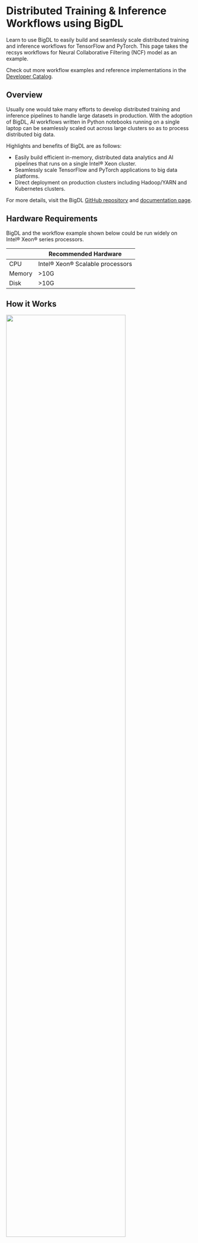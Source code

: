 # Distributed Training & Inference Workflows using BigDL 

Learn to use BigDL to easily build and seamlessly scale distributed training and inference workflows
for TensorFlow and PyTorch. This page takes the recsys workflows for Neural Collaborative Filtering (NCF) model as an example.

Check out more workflow examples and reference implementations in the [Developer Catalog](https://developer.intel.com/aireferenceimplementations).

## Overview
Usually one would take many efforts to develop distributed training and inference pipelines to handle large datasets in production.
With the adoption of BigDL, AI workflows written in Python notebooks running on a single laptop can be seamlessly
scaled out across large clusters so as to process distributed big data.

Highlights and benefits of BigDL are as follows:

- Easily build efficient in-memory, distributed data analytics and AI pipelines that runs on a single Intel® Xeon cluster.
- Seamlessly scale TensorFlow and PyTorch applications to big data platforms.
- Direct deployment on production clusters including Hadoop/YARN and Kubernetes clusters.


For more details, visit the BigDL [GitHub repository](https://github.com/intel-analytics/BigDL/tree/main) and
[documentation page](https://bigdl.readthedocs.io/en/latest/).

## Hardware Requirements

BigDL and the workflow example shown below could be run widely on Intel® Xeon® series processors.

|| Recommended Hardware         |
|---| ---------------------------- |
|CPU| Intel® Xeon® Scalable processors|
|Memory|>10G|
|Disk|>10G|


## How it Works

<img src="./bigdl-workflow.png" width="80%" />

The architecture above illustrates how BigDL can build end-to-end, distributed and in-memory pipelines on Intel® Xeon clusters.

- BigDL supports loading data from various distributed data sources and data formats that are widely used in the big data ecosystem.
- BigDL supports distributed data processing with Spark DataFrame, Ray Dataset and provides APIs for distributed data parallel processing of Python libraries.
- BigDL supports seamlessly scaling many popular deep learning frameworks and includes runtime optimizations on Xeon.

## Get Started

### Download the Workflow Repository
Create a working directory for the workflow and clone the [Main
Repository](https://github.com/intel-analytics/BigDL) repository into your working
directory.

```
mkdir ~/work && cd ~/work
git clone https://github.com/intel-analytics/BigDL.git
cd BigDL
```

### Download the Datasets

This workflow uses the [ml-100k dataset](https://grouplens.org/datasets/movielens/100k/) of [MovieLens](https://movielens.org/), which contains users' ratings for the movies.

```
cd python/orca/tutorial/NCF
wget https://files.grouplens.org/datasets/movielens/ml-100k.zip
unzip ml-100k.zip
```

---

## Run Using Docker
Follow these instructions to set up and run our provided Docker image.
For running on bare metal, see the [bare metal instructions](#run-using-bare-metal)
instructions.

### Set Up Docker Engine
You'll need to install Docker Engine on your development system.
Note that while **Docker Engine** is free to use, **Docker Desktop** may require
you to purchase a license.  See the [Docker Engine Server installation
instructions](https://docs.docker.com/engine/install/#server) for details.

If the Docker image is run on a cloud service, mention they may also need
credentials to perform training and inference related operations (such as these
for Azure):
- [Set up the Azure Machine Learning Account](https://azure.microsoft.com/en-us/free/machine-learning)
- [Configure the Azure credentials using the Command-Line Interface](https://docs.microsoft.com/en-us/cli/azure/authenticate-azure-cli)
- [Compute targets in Azure Machine Learning](https://learn.microsoft.com/en-us/azure/machine-learning/concept-compute-target)
- [Virtual Machine Products Available in Your Region](https://azure.microsoft.com/en-us/explore/global-infrastructure/products-by-region/?products=virtual-machines&regions=us-east)

### Set Up Docker Image
Pull the provided docker image.
```
docker pull intelanalytics/bigdl-spark-3.1.3:latest
```

If your environment requires a proxy to access the internet, export your
development system's proxy settings to the docker environment:
```
export DOCKER_RUN_ENVS="-e ftp_proxy=${ftp_proxy} \
  -e FTP_PROXY=${FTP_PROXY} -e http_proxy=${http_proxy} \
  -e HTTP_PROXY=${HTTP_PROXY} -e https_proxy=${https_proxy} \
  -e HTTPS_PROXY=${HTTPS_PROXY} -e no_proxy=${no_proxy} \
  -e NO_PROXY=${NO_PROXY} -e socks_proxy=${socks_proxy} \
  -e SOCKS_PROXY=${SOCKS_PROXY}"
```

### Run Docker Image
Run the workflow using the ``docker run`` command, as shown:
```
docker run -a stdout $DOCKER_RUN_ENVS \
  --env http_proxy=${http_proxy} \
  --env https_proxy=${https_proxy} \
  --env no_proxy=${no_proxy} \
  --volume ${PWD}:/workspace \
  --workdir /workspace \
  --privileged --init -it --rm --pull always \
  intelanalytics/bigdl-spark-3.1.3:latest \
  bash
```

---

## Run Using Bare Metal
Follow these instructions to set up and run this workflow on your own development
system. For running a provided Docker image with Docker, see the [Docker
instructions](#run-using-docker).


### Set Up System Software
Our examples use the ``conda`` package and environment on your local computer.
If you don't already have ``conda`` installed, see the [Conda Linux installation
instructions](https://docs.conda.io/projects/conda/en/stable/user-guide/install/linux.html).

### Set Up Workflow
Run these commands to set up the workflow's conda environment and install required software:
```
conda create -n bigdl python=3.9 --yes
conda activate bigdl
pip install --pre --upgrade bigdl-orca-spark3
pip install intel-tensorflow==2.9.1
```

### Run Workflow
Use these commands to run the workflow:
```
# Distributed training
python tf_train_spark_dataframe.py --dataset ml-100k

# Distributed inference
python tf_predict_spark_dataframe.py --dataset ml-100k
```

## Expected Output
Check out the processed data and saved models of the workflow:
```
ll train_processed_dataframe.parquet
ll test_processed_dataframe.parquet
ll test_predictions_dataframe.parquet
ll NCF_model.h5
```
Check out the logs of the console for training results:

- tf_train_spark_dataframe.py:
```
Train results:
verbose: 1
epochs: 2
steps: 40
loss: [0.43995094299316406, 0.3661007285118103]
accuracy: [0.7953540086746216, 0.83966064453125]
auc: [0.7579973936080933, 0.8532146215438843]
precision: [0.3079235553741455, 0.6916240453720093]
recall: [0.017480555921792984, 0.3596118092536926]
val_loss: [0.3642280697822571, 0.3102317750453949]
val_accuracy: [0.8291406035423279, 0.865966796875]
val_auc: [0.855850875377655, 0.8976992964744568]
val_precision: [0.7450749278068542, 0.7225849628448486]
val_recall: [0.21683736145496368, 0.5314843058586121]

Evaluation results:
validation_loss: 0.3142370283603668
validation_accuracy: 0.8649218678474426
validation_auc: 0.8953894376754761
validation_precision: 0.7280181050300598
validation_recall: 0.5282735824584961
```
- tf_predict_spark_dataframe.py:
```
+----+----+-----+-------+------+----------+--------------------+--------+--------------------+
|item|user|label|zipcode|gender|occupation|                 age|category|          prediction|
+----+----+-----+-------+------+----------+--------------------+--------+--------------------+
|   1| 627|  0.0|    172|     1|         5|[0.25757575757575...|     102| [0.841558039188385]|
|   1| 697|  1.0|     74|     1|         2|[0.2727272727272727]|     102|[0.6905139088630676]|
|   3| 500|  1.0|    705|     1|         4|[0.3181818181818182]|       8|[0.31478825211524...|
|   5| 815|  0.0|    314|     1|         2|[0.3787878787878788]|      30|[0.27323466539382...|
|  16| 682|  0.0|    477|     1|         6|[0.24242424242424...|       3|[0.10835579037666...|
+----+----+-----+-------+------+----------+--------------------+--------+--------------------+
only showing top 5 rows
```


## Summary and Next Steps
Now you have successfully tried the recsys workflows of BigDL to build an end-to-end pipeline for Wide & Deep model.
You can continue to try other use cases provided in BigDL or build the training and inference workflows on your own dataset!

## Learn More
For more information about BigDL distributed training and inference workflows or to read about other relevant workflow
examples, see these guides and software resources:

- More BigDL workflow examples for TensorFlow: https://github.com/intel-analytics/BigDL/tree/main/python/orca/example/learn/tf2
- More BigDL workflow examples for PyTorch: https://github.com/intel-analytics/BigDL/tree/main/python/orca/example/learn/pytorch
- [Intel® AI Analytics Toolkit (AI Kit)](https://www.intel.com/content/www/us/en/developer/tools/oneapi/ai-analytics-toolkit.html)
- [Azure Machine Learning Documentation](https://learn.microsoft.com/en-us/azure/machine-learning/)

## Troubleshooting
- If you encounter the error `E0129 21:36:55.796060683 1934066 thread_pool.cc:254] Waiting for thread pool to idle before forking` during the training, it may be caused by the installed version of grpc. See [here](https://github.com/grpc/grpc/pull/32196) for more details about this issue. To fix it, a recommended grpc version is 1.43.0:
```bash
pip install grpcio==1.43.0
```

## Support
If you have questions or issues about this workflow, contact the Support Team through [GitHub](https://github.com/intel-analytics/BigDL/issues) or [Google User Group](https://groups.google.com/g/bigdl-user-group).
